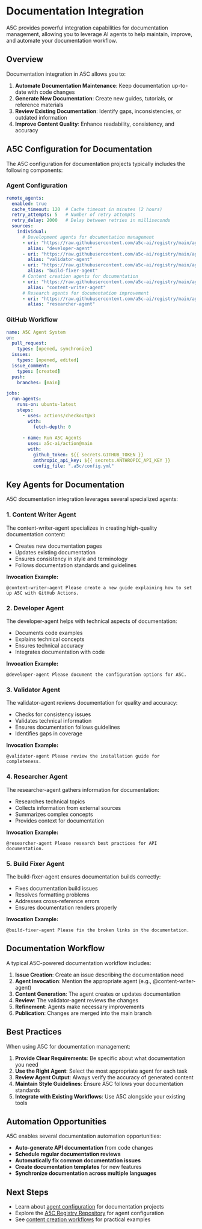 # Documentation Integration

A5C provides powerful integration capabilities for documentation management, allowing you to leverage AI agents to help maintain, improve, and automate your documentation workflow.

## Overview

Documentation integration in A5C allows you to:

1. **Automate Documentation Maintenance**: Keep documentation up-to-date with code changes
2. **Generate New Documentation**: Create new guides, tutorials, or reference materials
3. **Review Existing Documentation**: Identify gaps, inconsistencies, or outdated information
4. **Improve Content Quality**: Enhance readability, consistency, and accuracy

## A5C Configuration for Documentation

The A5C configuration for documentation projects typically includes the following components:

### Agent Configuration

```yaml
remote_agents:
  enabled: true
  cache_timeout: 120  # Cache timeout in minutes (2 hours)
  retry_attempts: 5   # Number of retry attempts
  retry_delay: 2000   # Delay between retries in milliseconds
  sources:
    individual:
      # Development agents for documentation management
      - uri: "https://raw.githubusercontent.com/a5c-ai/registry/main/agents/development/developer-agent.agent.md"
        alias: "developer-agent"
      - uri: "https://raw.githubusercontent.com/a5c-ai/registry/main/agents/development/validator-agent.agent.md"
        alias: "validator-agent"
      - uri: "https://raw.githubusercontent.com/a5c-ai/registry/main/agents/development/build-fixer-agent.agent.md"
        alias: "build-fixer-agent"
      # Content creation agents for documentation
      - uri: "https://raw.githubusercontent.com/a5c-ai/registry/main/agents/communication/content-writer-agent.agent.md"
        alias: "content-writer-agent"
      # Research agents for documentation improvement
      - uri: "https://raw.githubusercontent.com/a5c-ai/registry/main/agents/research/researcher-base-agent.agent.md"
        alias: "researcher-agent"
```

### GitHub Workflow

```yaml
name: A5C Agent System
on:
  pull_request:
    types: [opened, synchronize]
  issues:
    types: [opened, edited]
  issue_comment:
    types: [created]
  push:
    branches: [main]

jobs:
  run-agents:
    runs-on: ubuntu-latest
    steps:
      - uses: actions/checkout@v3
        with:
          fetch-depth: 0
      
      - name: Run A5C Agents
        uses: a5c-ai/action@main
        with:
          github_token: ${{ secrets.GITHUB_TOKEN }}
          anthropic_api_key: ${{ secrets.ANTHROPIC_API_KEY }}
          config_file: ".a5c/config.yml"
```

## Key Agents for Documentation

A5C documentation integration leverages several specialized agents:

### 1. Content Writer Agent

The content-writer-agent specializes in creating high-quality documentation content:

- Creates new documentation pages
- Updates existing documentation
- Ensures consistency in style and terminology
- Follows documentation standards and guidelines

**Invocation Example:**
```
@content-writer-agent Please create a new guide explaining how to set up A5C with GitHub Actions.
```

### 2. Developer Agent

The developer-agent helps with technical aspects of documentation:

- Documents code examples
- Explains technical concepts
- Ensures technical accuracy
- Integrates documentation with code

**Invocation Example:**
```
@developer-agent Please document the configuration options for A5C.
```

### 3. Validator Agent

The validator-agent reviews documentation for quality and accuracy:

- Checks for consistency issues
- Validates technical information
- Ensures documentation follows guidelines
- Identifies gaps in coverage

**Invocation Example:**
```
@validator-agent Please review the installation guide for completeness.
```

### 4. Researcher Agent

The researcher-agent gathers information for documentation:

- Researches technical topics
- Collects information from external sources
- Summarizes complex concepts
- Provides context for documentation

**Invocation Example:**
```
@researcher-agent Please research best practices for API documentation.
```

### 5. Build Fixer Agent

The build-fixer-agent ensures documentation builds correctly:

- Fixes documentation build issues
- Resolves formatting problems
- Addresses cross-reference errors
- Ensures documentation renders properly

**Invocation Example:**
```
@build-fixer-agent Please fix the broken links in the documentation.
```

## Documentation Workflow

A typical A5C-powered documentation workflow includes:

1. **Issue Creation**: Create an issue describing the documentation need
2. **Agent Invocation**: Mention the appropriate agent (e.g., @content-writer-agent)
3. **Content Generation**: The agent creates or updates documentation
4. **Review**: The validator-agent reviews the changes
5. **Refinement**: Agents make necessary improvements
6. **Publication**: Changes are merged into the main branch

## Best Practices

When using A5C for documentation management:

1. **Provide Clear Requirements**: Be specific about what documentation you need
2. **Use the Right Agent**: Select the most appropriate agent for each task
3. **Review Agent Output**: Always verify the accuracy of generated content
4. **Maintain Style Guidelines**: Ensure A5C follows your documentation standards
5. **Integrate with Existing Workflows**: Use A5C alongside your existing tools

## Automation Opportunities

A5C enables several documentation automation opportunities:

- **Auto-generate API documentation** from code changes
- **Schedule regular documentation reviews**
- **Automatically fix common documentation issues**
- **Create documentation templates** for new features
- **Synchronize documentation across multiple languages**

## Next Steps

- Learn about [agent configuration](configuration.md) for documentation projects
- Explore the [A5C Registry Repository](https://github.com/a5c-ai/registry) for agent configuration
- See [content creation workflows](../guides/content-creation-workflows.md) for practical examples